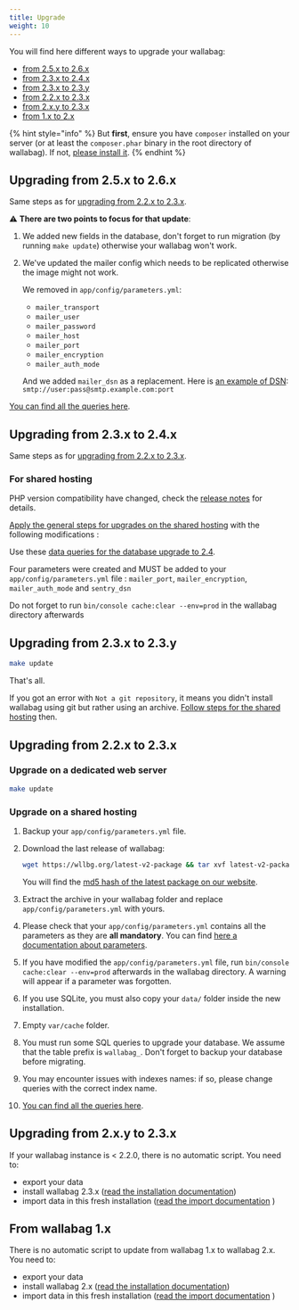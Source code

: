 ```yaml
---
title: Upgrade
weight: 10
---
```


You will find here different ways to upgrade your wallabag:

-   [from 2.5.x to 2.6.x](#upgrading-from-25x-to-26x)
-   [from 2.3.x to 2.4.x](#upgrading-from-23x-to-24x)
-   [from 2.3.x to 2.3.y](#upgrading-from-23x-to-23y)
-   [from 2.2.x to 2.3.x](#upgrading-from-22x-to-23x)
-   [from 2.x.y to 2.3.x](#upgrading-from-2xy-to-23x)
-   [from 1.x to 2.x](#from-wallabag-1x)

{% hint style="info" %}
But **first**, ensure you have `composer` installed on your server (or at least the `composer.phar` binary in the root directory of wallabag). If not, [please install it](https://getcomposer.org/download/).
{% endhint %}

## Upgrading from 2.5.x to 2.6.x

Same steps as for [upgrading from 2.2.x to 2.3.x](#upgrading-from-22x-to-23x).

⚠️ **There are two points to focus for that update**:

1. We added new fields in the database, don't forget to run migration (by running `make update`) otherwise your wallabag won't work.
2. We've updated the mailer config which needs to be replicated otherwise the image might not work.

   We removed in `app/config/parameters.yml`:
   - `mailer_transport`
   - `mailer_user`
   - `mailer_password`
   - `mailer_host`
   - `mailer_port`
   - `mailer_encryption`
   - `mailer_auth_mode`

   And we added `mailer_dsn` as a replacement. Here is [an example of DSN](https://symfony.com/doc/4.4/mailer.html#using-built-in-transports): `smtp://user:pass@smtp.example.com:port`

[You can find all the queries here](./query-upgrade-25-26.md).

## Upgrading from 2.3.x to 2.4.x

Same steps as for [upgrading from 2.2.x to 2.3.x](#upgrading-from-22x-to-23x).

### For shared hosting

PHP version compatibility have changed, check the [release notes](https://github.com/wallabag/wallabag/releases/tag/2.4.0) for details.

[Apply the general steps for upgrades on the shared hosting](#upgrade-on-a-shared-hosting) with the following modifications :

Use these [data queries for the database upgrade to 2.4](./query-upgrade-23-24.md).

Four parameters were created and MUST be added to your `app/config/parameters.yml` file : `mailer_port`, `mailer_encryption`, `mailer_auth_mode` and `sentry_dsn` 

Do not forget to run `bin/console cache:clear --env=prod` in the wallabag directory afterwards


## Upgrading from 2.3.x to 2.3.y

```bash
make update
```

That's all.

If you got an error with `Not a git repository`, it means you didn't install wallabag using git but rather using an archive. [Follow steps for the shared hosting](#upgrade-on-a-shared-hosting) then.

## Upgrading from 2.2.x to 2.3.x

### Upgrade on a dedicated web server

```bash
make update
```

### Upgrade on a shared hosting

1. Backup your `app/config/parameters.yml` file.
1. Download the last release of wallabag:

    ```bash
    wget https://wllbg.org/latest-v2-package && tar xvf latest-v2-package
    ```

    You will find the [md5 hash of the latest package on our website](https://wallabag.org/en#download).

1. Extract the archive in your wallabag folder and replace `app/config/parameters.yml` with yours.
1. Please check that your `app/config/parameters.yml` contains all the parameters as they are **all mandatory**. You can find [here a documentation about parameters](./parameters.md).
1. If you have modified the `app/config/parameters.yml` file, run `bin/console cache:clear --env=prod` afterwards in the wallabag directory. A warning will appear if a parameter was forgotten.
1. If you use SQLite, you must also copy your `data/` folder inside the new installation.
1. Empty `var/cache` folder.
1. You must run some SQL queries to upgrade your database. We assume that the table prefix is `wallabag_`. Don't forget to backup your database before migrating.
1. You may encounter issues with indexes names: if so, please change queries with the correct index name.
1. [You can find all the queries here](./query-upgrade-22-23.html).

## Upgrading from 2.x.y to 2.3.x

If your wallabag instance is < 2.2.0, there is no automatic script. You need to:

-   export your data
-   install wallabag 2.3.x ([read the installation documentation](./installation/))
-   import data in this fresh installation ([read the import documentation](../user/import/) )

## From wallabag 1.x

There is no automatic script to update from wallabag 1.x to wallabag 2.x. You need to:

-   export your data
-   install wallabag 2.x ([read the installation documentation](./installation/))
-   import data in this fresh installation ([read the import documentation](../user/import/) )
